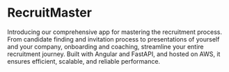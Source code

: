 # RecruitMaster
Introducing our comprehensive app for mastering the recruitment process. From candidate finding and invitation process to presentations of yourself and your company, onboarding and coaching, streamline your entire recruitment journey. Built with Angular and FastAPI, and hosted on AWS, it ensures efficient, scalable, and reliable performance.
